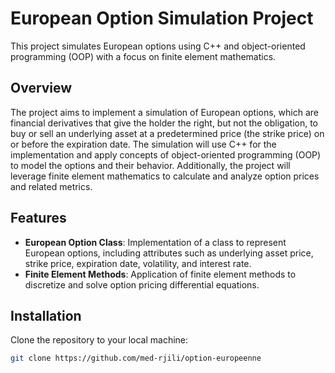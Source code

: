 # European Option Simulation Project

This project simulates European options using C++ and object-oriented programming (OOP) with a focus on finite element mathematics.

## Overview

The project aims to implement a simulation of European options, which are financial derivatives that give the holder the right, but not the obligation, to buy or sell an underlying asset at a predetermined price (the strike price) on or before the expiration date. The simulation will use C++ for the implementation and apply concepts of object-oriented programming (OOP) to model the options and their behavior. Additionally, the project will leverage finite element mathematics to calculate and analyze option prices and related metrics.

## Features

- **European Option Class**: Implementation of a class to represent European options, including attributes such as underlying asset price, strike price, expiration date, volatility, and interest rate.
- **Finite Element Methods**: Application of finite element methods to discretize and solve option pricing differential equations.

## Installation

Clone the repository to your local machine:

```bash
git clone https://github.com/med-rjili/option-europeenne
```
